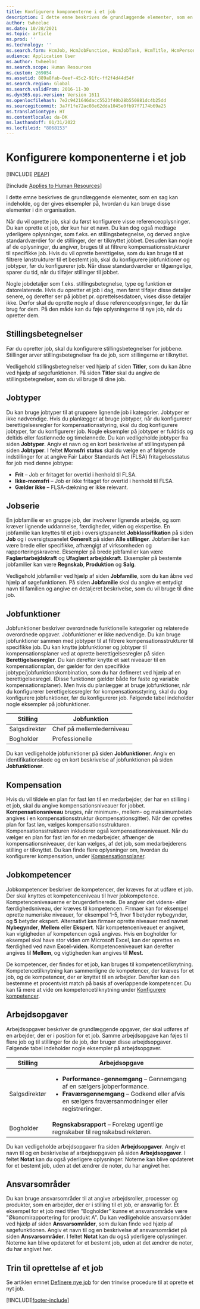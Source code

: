 ```yaml
---
title: Konfigurere komponenterne i et job
description: I dette emne beskrives de grundlæggende elementer, som en sag kan indeholde, og der gives eksempler på, hvordan du kan bruge disse elementer i din organisation.
author: twheeloc
ms.date: 10/28/2021
ms.topic: article
ms.prod: ''
ms.technology: ''
ms.search.form: HcmJob, HcmJobFunction, HcmJobTask, HcmTitle, HcmPersonnelManagementWorkspace, HCMJobFamily
audience: Application User
ms.author: twheeloc
ms.search.scope: Human Resources
ms.custom: 269054
ms.assetid: 889a8fab-0eef-45c2-91fc-ff2f4d44d54f
ms.search.region: Global
ms.search.validFrom: 2016-11-30
ms.dyn365.ops.version: Version 1611
ms.openlocfilehash: 7e2c9421646dacc5523f40b28b550881dc4b25dd
ms.sourcegitcommit: 3a7f1fe72ac08e62dda1045e0fb97f7174b69a25
ms.translationtype: HT
ms.contentlocale: da-DK
ms.lasthandoff: 01/31/2022
ms.locfileid: "8068153"
---
```

# <a name="set-up-the-components-of-a-job"></a>Konfigurere komponenterne i et job


[!INCLUDE [PEAP](../includes/peap-1.md)]

[!include [Applies to Human Resources](../includes/applies-to-hr.md)]

I dette emne beskrives de grundlæggende elementer, som en sag kan indeholde, og der gives eksempler på, hvordan du kan bruge disse elementer i din organisation. 

Når du vil oprette job, skal du først konfigurere visse referenceoplysninger. Du kan oprette et job, der kun har et navn. Du kan dog også medtage yderligere oplysninger, som f.eks. en stillingsbetegnelse, og derved angive standardværdier for de stillinger, der er tilknyttet jobbet. Desuden kan nogle af de oplysninger, du angiver, bruges til at filtrere kompensationsstrukturer til specifikke job. Hvis du vil oprette berettigelse, som du kan bruge til at filtrere lønstrukturer til et bestemt job, skal du konfigurere jobfunktioner og jobtyper, før du konfigurerer job. Når disse standardværdier er tilgængelige, sparer du tid, når du tilføjer stillinger til jobbet. 

Nogle jobdetaljer som f.eks. stillingsbetegnelse, type og funktion er datorelaterede. Hvis du opretter et job i dag, men først tilføjer disse detaljer senere, og derefter ser på jobbet pr. oprettelsesdatoen, vises disse detaljer ikke. Derfor skal du oprette nogle af disse referenceoplysninger, før du får brug for dem. På den måde kan du føje oplysningerne til nye job, når du opretter dem.

## <a name="job-titles"></a>Stillingsbetegnelser
Før du opretter job, skal du konfigurere stillingsbetegnelser for jobbene. Stillinger arver stillingsbetegnelser fra de job, som stillingerne er tilknyttet. 

Vedligehold stillingsbetegnelser ved hjælp af siden **Titler**, som du kan åbne ved hjælp af søgefunktionen. På siden **Titler** skal du angive de stillingsbetegnelser, som du vil bruge til dine job.

## <a name="job-types"></a>Jobtyper
Du kan bruge jobtyper til at gruppere lignende job i kategorier. Jobtyper er ikke nødvendige. Hvis du planlægger at bruge jobtyper, når du konfigurerer berettigelsesregler for kompensationsstyring, skal du dog konfigurere jobtyper, før du konfigurerer job. Nogle eksempler på jobtyper er fuldtids og deltids eller fastlønnede og timelønnede. Du kan vedligeholde jobtyper fra siden **Jobtyper**. Angiv et navn og en kort beskrivelse af stillingstypen på siden **Jobtyper**. I feltet **Momsfri status** skal du vælge en af følgende indstillinger for at angive Fair Labor Standards Act (FLSA) fritagelsesstatus for job med denne jobtype:

-   **Frit** – Job er fritaget for overtid i henhold til FLSA.
-   **Ikke-momsfri** – Job er ikke fritaget for overtid i henhold til FLSA.
-   **Gælder ikke** – FLSA-dækning er ikke relevant.

## <a name="job-family"></a>Jobserie
En jobfamilie er en gruppe job, der involverer lignende arbejde, og som kræver lignende uddannelse, færdigheder, viden og ekspertise. En jobfamilie kan knyttes til et job i oversigtspanelet **Jobklassifikation** på siden **Job** og i oversigtspanelet **Generelt** på siden **Alle stillinger**. Jobfamilier kan være brede eller specifikke, afhængigt af virksomheden og rapporteringskravene. Eksempler på brede jobfamilier kan være **Faglærtarbejdskraft** og **Ufaglært arbejdskraft**. Eksempler på bestemte jobfamilier kan være **Regnskab**, **Produktion** og **Salg**.

Vedligehold jobfamilier ved hjælp af siden **Jobfamilie**, som du kan åbne ved hjælp af søgefunktionen. På siden **Jobfamilie** skal du angive et entydigt navn til familien og angive en detaljeret beskrivelse, som du vil bruge til dine job.

## <a name="job-functions"></a>Jobfunktioner
Jobfunktioner beskriver overordnede funktionelle kategorier og relaterede overordnede opgaver. Jobfunktioner er ikke nødvendige. Du kan bruge jobfunktioner sammen med jobtyper til at filtrere kompensationsstrukturer til specifikke job. Du kan knytte jobfunktioner og jobtyper til kompensationsplaner ved at oprette berettigelsesregler på siden **Berettigelsesregler**. Du kan derefter knytte et sæt niveauer til en kompensationsplan, der gælder for den specifikke jobtype/jobfunktionskombination, som du har defineret ved hjælp af en berettigelsesregel. (Disse funktioner gælder både for faste og variable kompensationsplaner). Men hvis du planlægger at bruge jobfunktioner, når du konfigurerer berettigelsesregler for kompensationsstyring, skal du dog konfigurere jobfunktioner, før du konfigurerer job. Følgende tabel indeholder nogle eksempler på jobfunktioner.

| Stilling           | Jobfunktion         |
|---------------|----------------------|
| Salgsdirektør | Chef på mellemlederniveau    |
| Bogholder    | Professionelle        |

Du kan vedligeholde jobfunktioner på siden **Jobfunktioner**. Angiv en identifikationskode og en kort beskrivelse af jobfunktionen på siden **Jobfunktioner**.

## <a name="compensation"></a>Kompensation
Hvis du vil tildele en plan for fast løn til en medarbejder, der har en stilling i et job, skal du angive kompensationsniveauer for jobbet. **Kompensationsniveau** bruges, når minimum-, mellem- og maksimumbeløb angives i en kompensationsstruktur (kompensationsgitter). Når der oprettes plan for fast løn, vælges kompensationsstrukturen. Kompensationsstrukturen inkluderer også kompensationsniveauet. Når du vælger en plan for fast løn for en medarbejder, afhænger de kompensationsniveauer, der kan vælges, af det job, som medarbejderens stilling er tilknyttet. Du kan finde flere oplysninger om, hvordan du konfigurerer kompensation, under [Kompensationsplaner](hr-compensation-overview.md).

## <a name="job-skills"></a>Jobkompetencer
Jobkompetencer beskriver de kompetencer, der kræves for at udføre et job. Der skal knyttes et kompetenceniveau til hver jobkompetence. Kompetenceniveauerne er brugerdefinerede. De angiver det videns- eller færdighedsniveau, der kræves til kompetencen. Firmaer kan for eksempel oprette numeriske niveauer, for eksempel 1-5, hvor **1** betyder nybegynder, og **5** betyder ekspert. Alternativt kan firmaer oprette niveauer med navnet **Nybegynder**, **Mellem** eller **Ekspert**. Når kompetenceniveauet er angivet, kan vigtigheden af kompetencen også angives. Hvis en bogholder for eksempel skal have stor viden om Microsoft Excel, kan der oprettes en færdighed ved navn **Excel-viden**. Kompetenceniveauet kan derefter angives til **Mellem**, og vigtigheden kan angives til **Mest**.

De kompetencer, der findes for et job, kan bruges til kompetencetilknytning. Kompetencetilknytning kan sammenligne de kompetencer, der kræves for et job, og de kompetencer, der er knyttet til en arbejder. Derefter kan den bestemme et procentvist match på basis af overlappende kompetencer. Du kan få mere at vide om kompetencetilknytning under [Konfigurere kompetencer](hr-develop-skills.md). 

## <a name="job-tasks"></a>Arbejdsopgaver
Arbejdsopgaver beskriver de grundlæggende opgaver, der skal udføres af en arbejder, der er i position for et job. Samme arbejdsopgave kan føjes til flere job og til stillinger for de job, der bruger disse arbejdsopgaver. Følgende tabel indeholder nogle eksempler på arbejdsopgaver.

<table>
<thead>
<tr class="header">
<th>Stilling</th>
<th>Arbejdsopgave</th>
</tr>
</thead>
<tbody>
<tr class="odd">
<td>Salgsdirektør</td>
<td><ul>
<li><strong>Performance-gennemgang</strong> – Gennemgang af en sælgers jobperformance.</li>
<li><strong>Fraværsgennemgang</strong> – Godkend eller afvis en sælgers fraværsanmodninger eller registreringer.</li>
</ul></td>
</tr>
<tr class="even">
<td>Bogholder</td>
<td><strong>Regnskabsrapport</strong> – Forelæg ugentlige regnskaber til regnskabsdirektøren.</td>
</tr>
</tbody>
</table>

Du kan vedligeholde arbejdsopgaver fra siden **Arbejdsopgaver**. Angiv et navn til og en beskrivelse af arbejdsopgaven på siden **Arbejdsopgaver**. I feltet **Notat** kan du også yderligere oplysninger. Noterne kan blive opdateret for et bestemt job, uden at det ændrer de noter, du har angivet her.

## <a name="areas-of-responsibility"></a>Ansvarsområder
Du kan bruge ansvarsområder til at angive arbejdsroller, processer og produkter, som en arbejder, der er i stilling til et job, er ansvarlig for. Et eksempel for et job med titlen "Bogholder" kunne et ansvarsområde være "Økonomirapportering for produkt A". Du kan vedligeholde ansvarsområder ved hjælp af siden **Ansvarsområder**, som du kan finde ved hjælp af søgefunktionen. Angiv et navn til og en beskrivelse af ansvarsområdet på siden **Ansvarsområder**. I feltet **Notat** kan du også yderligere oplysninger. Noterne kan blive opdateret for et bestemt job, uden at det ændrer de noter, du har angivet her.

## <a name="steps-for-creating-a-job"></a>Trin til oprettelse af et job
Se artiklen emnet [Definere nye job](./hr-personnel-define-jobs.md) for den trinvise procedure til at oprette et nyt job. 


[!INCLUDE[footer-include](../includes/footer-banner.md)]
